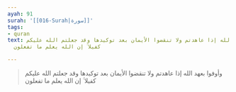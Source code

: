 ```yaml
---
ayah: 91
surah: '[[016-Surah|سورة]]'
tags:
- quran
text: وأوفوا بعهد الله إذا عاهدتم ولا تنقضوا الأيمان بعد توكيدها وقد جعلتم الله عليكم
  كفيلا ۚ إن الله يعلم ما تفعلون

---
```

> وأوفوا بعهد الله إذا عاهدتم ولا تنقضوا الأيمان بعد توكيدها وقد جعلتم الله عليكم كفيلا ۚ إن الله يعلم ما تفعلون

